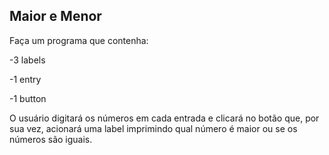<h2>Maior e Menor</h2>

Faça um programa que contenha:

-3 labels

-1 entry

-1 button



O usuário digitará os números em cada entrada e clicará no botão que, por sua vez, acionará uma label imprimindo qual número é maior ou se os números são iguais.





